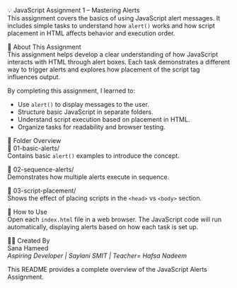 💡 JavaScript Assignment 1 – Mastering Alerts  
This assignment covers the basics of using JavaScript alert messages. It includes simple tasks to understand how `alert()` works and how script placement in HTML affects behavior and execution order.

📝 About This Assignment  
This assignment helps develop a clear understanding of how JavaScript interacts with HTML through alert boxes. Each task demonstrates a different way to trigger alerts and explores how placement of the script tag influences output.

By completing this assignment, I learned to:

- Use `alert()` to display messages to the user.  
- Structure basic JavaScript in separate folders.  
- Understand script execution based on placement in HTML.  
- Organize tasks for readability and browser testing.

📁 Folder Overview  
🔹 01-basic-alerts/  
Contains basic `alert()` examples to introduce the concept.

🔹 02-sequence-alerts/  
Demonstrates how multiple alerts execute in sequence.

🔹 03-script-placement/  
Shows the effect of placing scripts in the `<head>` vs `<body>` section.

🚀 How to Use  
Open each `index.html` file in a web browser. The JavaScript code will run automatically, displaying alerts based on how each task is set up.

👩‍💻 Created By  
Sana Hameed  
*Aspiring Developer | Saylani SMIT | Teacher= Hafsa Nadeem*

This README provides a complete overview of the JavaScript Alerts Assignment.


